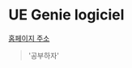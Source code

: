 #  UE Genie logiciel

[홈페이지 주소](https://docs.google.com/document/d/1VgZGd_Hz7U_rsySBd1XsqQR9UoVmttH3eGGrPAhAQwM/edit)

> '공부하자' 
